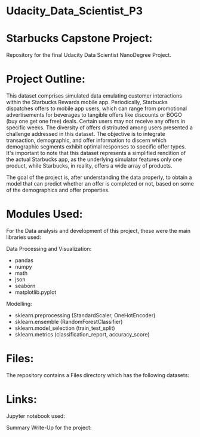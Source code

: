 # Udacity_Data_Scientist_P3

# Starbucks Capstone Project:
Repository for the final Udacity Data Scientist NanoDegree Project.

# Project Outline:

This dataset comprises simulated data emulating customer interactions within the Starbucks Rewards mobile app. Periodically, Starbucks dispatches offers to mobile app users, which can range from promotional advertisements for beverages to tangible offers like discounts or BOGO (buy one get one free) deals. Certain users may not receive any offers in specific weeks. The diversity of offers distributed among users presented a challenge addressed in this dataset. 
The objective is to integrate transaction, demographic, and offer information to discern which demographic segments exhibit optimal responses to specific offer types.
It's important to note that this dataset represents a simplified rendition of the actual Starbucks app, as the underlying simulator features only one product, while Starbucks, in reality, offers a wide array of products.

The goal of the project is, after understanding the data properly, to obtain a model that can predict whether an offer is completed or not, based on some of the demographics and offer properties.
# Modules Used:

For the Data analysis and development of this project, these were the main libraries used:

Data Processing and Visualization:
  - pandas 
  - numpy 
  - math
  - json
  - seaborn 
  - matplotlib.pyplot
    
Modelling:

  - sklearn.preprocessing  (StandardScaler, OneHotEncoder)
  - sklearn.ensemble (RandomForestClassifier)
  - sklearn.model_selection (train_test_split)
  - sklearn.metrics  (classification_report, accuracy_score)

# Files:
The repository contains a Files directory which has the following datasets:



# Links:
Jupyter notebook used:

Summary Write-Up for the project:



